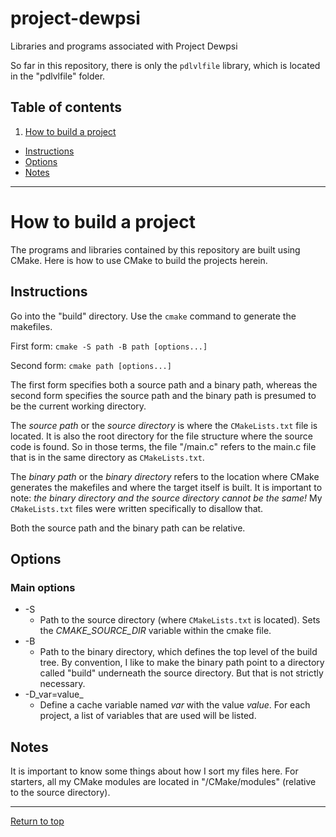<a id="top"></a>
# project-dewpsi
Libraries and programs associated with Project Dewpsi

So far in this repository, there is only the `pdlvlfile` library, which is
located in the "pdlvlfile" folder.

## Table of contents

1. [How to build a project](#S1)
  * [Instructions](#S1_SS1)
  * [Options](#S1_SS2)
  * [Notes](#S1_SS3)

- - -

<a id="S1"></a>
# How to build a project
The programs and libraries contained by this repository are built using
CMake. Here is how to use CMake to build the projects herein.

<a id="S1_SS1"></a>
## Instructions
Go into the "build" directory. Use the `cmake` command to generate the makefiles.

First form: `cmake -S path -B path [options...]`

Second form: `cmake path [options...]`

The first form specifies both a source path and a binary path, whereas the second form
specifies the source path and the binary path is presumed to be the current working
directory.

The _source path_ or the _source directory_ is where the `CMakeLists.txt` file is located.
It is also the root directory for the file structure where the source code is found.
So in those terms, the file "/main.c" refers to the main.c file that is in the same directory
as `CMakeLists.txt`.

The _binary path_ or the _binary directory_ refers to the location where CMake generates the
makefiles and where the target itself is built. It is important to note: _the binary directory_
_and the source directory cannot be the same!_ My `CMakeLists.txt` files were written specifically
to disallow that.

Both the source path and the binary path can be relative.

<a id="S1_SS2"></a>
## Options

### Main options

* -S
  * Path to the source directory (where `CMakeLists.txt` is located). Sets the *CMAKE\_SOURCE\_DIR* variable
    within the cmake file.
* -B
  * Path to the binary directory, which defines the top level of the build tree.
    By convention, I like to make the binary path point to a directory called "build"
    underneath the source directory. But that is not strictly necessary.
* -D_var=value_
  * Define a cache variable named _var_ with the value _value_. For each project, a list
    of variables that are used will be listed.

<a id="S1_SS3"></a>
## Notes
It is important to know some things about how I sort my files here. For starters, all my CMake modules
are located in "/CMake/modules" (relative to the source directory).

- - -

[Return to top](#top)
